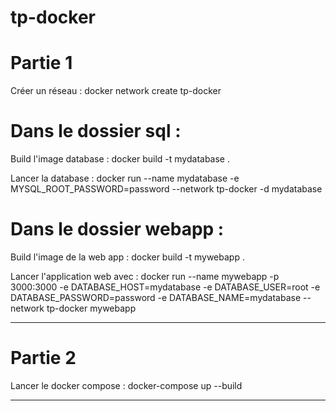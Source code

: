 # tp-docker

# Partie 1

Créer un réseau : docker network create tp-docker 

# Dans le dossier sql :

Build l'image database : docker build -t mydatabase .   

Lancer la database : docker run --name mydatabase -e MYSQL_ROOT_PASSWORD=password --network tp-docker -d mydatabase

# Dans le dossier webapp : 

Build l'image de la web app :  docker build -t mywebapp .   

Lancer l'application web avec : docker run --name mywebapp -p 3000:3000 -e DATABASE_HOST=mydatabase -e DATABASE_USER=root -e DATABASE_PASSWORD=password -e DATABASE_NAME=mydatabase --network tp-docker mywebapp

------------------------------

# Partie 2

Lancer le docker compose : docker-compose up --build

------------------------------

